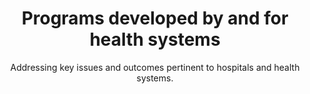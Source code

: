 ---
title: Programs developed by and for health systems
subtitle: Addressing key issues and outcomes pertinent to hospitals and health systems.
image: /images/sindhu.adi.jpg
image_caption: Drs. Sindhu Srinivas and Adi Hirshberg, Materal and Fetal Medicine, Penn Medicine
introtitle: Leverage award winning programs to quickly drive outcomes
introsubtitle: Why start from scratch when you can leverage pre-built, tested and evidence based programs?
introtext: With rapid implementation times and multiple available customization options (messaging content, frequency, languages), you will be able to reap benefits quickly while enhancing your relationship with your patients.
main_section_image: /images/temp.jpg
main_section_image_caption: Drs. Sindhu Srinivas and Adi Hirshberg, Maternal and Fetal Medicine, Penn Medicine
main_section_blurbs:
  blurbs:
    - heading: Reduce readmissions
      summary: With the move to value based care (VBC) and increased risk bearing contracts, proven solutions to reduce readmissions is critical. Leverage evidence based models to reduce readmissions in your context. Programs such as Heart Safe Motherhood have shown readmisions reductions from 5% to 1%.
    - heading: Increase pre and post procedure adherence
      summary: While VBC is important, a significant portion of revenue is still dependent on procedures. Whether it is colonoscopy prep or post joint replacement surgery, programs such as Engaged Recovery After Surgery (ERAS) have been proven and shown to increase adherence while still achieving 80+ Net Promoter Score (NPS) ratings.
    - heading: Increase capacity
      summary: With evidence based remote monitoring protocols, programs such as CARE have enabled departments to increase capacity by up to 35% while increasing patient NPS ratings to 90+ and maintaining quality of service.
solutions:
  solution:
    - name: Womens Health
      id: womenshealth
      description: Programs addressing issues specific to women and pregnancy.
    - name: Surgery Solutions
      id: surgery
      description: Programs addressing issues specific pre and post procedure protocols
    - name: Quality, Safety and Patient Experience Solutions
      description: Leverage pre-built dashboards with key operational metrics
      id: qi
    - name: Real-time Dashboards
      description: Leverage pre-built dashboards with key operational metrics
      id: lens
modules_leadin:
  introtitle: Build your own intervention quickly
  introsubtitle: Way to Health capabilities are grouped into modules. Configure them to address your specific needs and combine them together to quickly build, test and deploy interventions. Choose your deployment model - pilot, standalone or scaled and EHR integrated.
  introtext: 
modules_used: ["Conversations", "Remote Monitoring", "EHR integration"]
---